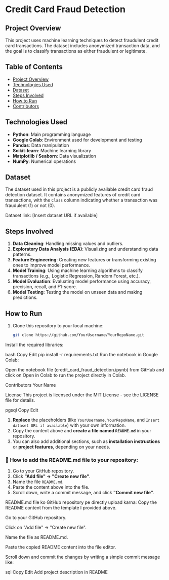 # Credit Card Fraud Detection

## Project Overview
This project uses machine learning techniques to detect fraudulent credit card transactions. The dataset includes anonymized transaction data, and the goal is to classify transactions as either fraudulent or legitimate.

## Table of Contents
- [Project Overview](#project-overview)
- [Technologies Used](#technologies-used)
- [Dataset](#dataset)
- [Steps Involved](#steps-involved)
- [How to Run](#how-to-run)
- [Contributors](#contributors)

## Technologies Used
- **Python**: Main programming language
- **Google Colab**: Environment used for development and testing
- **Pandas**: Data manipulation
- **Scikit-learn**: Machine learning library
- **Matplotlib / Seaborn**: Data visualization
- **NumPy**: Numerical operations

## Dataset
The dataset used in this project is a publicly available credit card fraud detection dataset. It contains anonymized features of credit card transactions, with the `Class` column indicating whether a transaction was fraudulent (1) or not (0).

Dataset link: [Insert dataset URL if available]

## Steps Involved
1. **Data Cleaning**: Handling missing values and outliers.
2. **Exploratory Data Analysis (EDA)**: Visualizing and understanding data patterns.
3. **Feature Engineering**: Creating new features or transforming existing ones to improve model performance.
4. **Model Training**: Using machine learning algorithms to classify transactions (e.g., Logistic Regression, Random Forest, etc.).
5. **Model Evaluation**: Evaluating model performance using accuracy, precision, recall, and F1-score.
6. **Model Testing**: Testing the model on unseen data and making predictions.

## How to Run
1. Clone this repository to your local machine:
   ```bash
   git clone https://github.com/YourUsername/YourRepoName.git
Install the required libraries:

bash
Copy
Edit
pip install -r requirements.txt
Run the notebook in Google Colab:

Open the notebook file (credit_card_fraud_detection.ipynb) from GitHub and click on Open in Colab to run the project directly in Colab.

Contributors
Your Name

License
This project is licensed under the MIT License - see the LICENSE file for details.

pgsql
Copy
Edit


1. **Replace** the placeholders (like `YourUsername`, `YourRepoName`, and `Insert dataset URL if available`) with your own information.
2. Copy the content above and **create a file named `README.md`** in your repository.
3. You can also add additional sections, such as **installation instructions** or **project features**, depending on your needs.

### 📍 **How to add the README.md file to your repository:**
1. Go to your GitHub repository.
2. Click **"Add file" → "Create new file"**.
3. Name the file `README.md`.
4. Paste the content above into the file.
5. Scroll down, write a commit message, and click **"Commit new file"**.




README.md file ko GitHub repository pe directly upload karna:
Copy the README content from the template I provided above.

Go to your GitHub repository.

Click on "Add file" → "Create new file".

Name the file as README.md.

Paste the copied README content into the file editor.

Scroll down and commit the changes by writing a simple commit message like:

sql
Copy
Edit
Add project description in README
